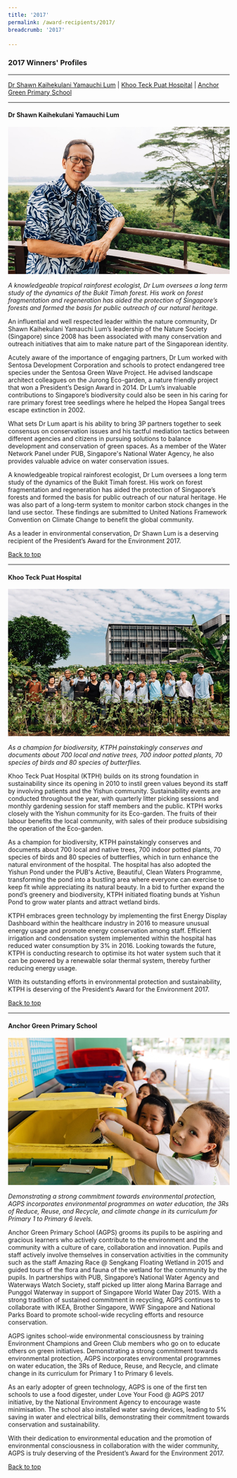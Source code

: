```yaml
---
title: '2017'
permalink: /award-recipients/2017/
breadcrumb: '2017'

---
```



### 2017 Winners' Profiles

-------------------

[Dr Shawn Kaihekulani Yamauchi Lum](#drshawnlum) | [Khoo Teck Puat Hospital](#ktph) | [Anchor Green Primary School](#agps)

-------------------


<a name="drshawnlum"></a>
#### Dr Shawn Kaihekulani Yamauchi Lum 

![Dr Shawn Kaihekulani Yamauchi Lum](/images/award-recipients/2017-dr-shawn-lum.jpg)

*A knowledgeable tropical rainforest ecologist, Dr Lum oversees a long term study of the dynamics of the Bukit Timah forest. His work on forest fragmentation and regeneration has aided the protection of Singapore’s forests and formed the basis for public outreach of our natural heritage.*

An influential and well respected leader within the nature community, Dr Shawn Kaihekulani Yamauchi Lum’s leadership of the Nature Society (Singapore) since 2008 has been associated with many conservation and outreach initiatives that aim to make nature part of the Singaporean identity.

Acutely aware of the importance of engaging partners, Dr Lum worked with Sentosa Development Corporation and schools to protect endangered tree species under the Sentosa Green Wave Project. He advised landscape architect colleagues on the Jurong Eco-garden, a nature friendly project that won a President’s Design Award in 2014. Dr Lum’s invaluable contributions to Singapore’s biodiversity could also be seen in his caring for rare primary forest tree seedlings where he helped the Hopea Sangal trees escape extinction in 2002.

What sets Dr Lum apart is his ability to bring 3P partners together to seek consensus on conservation issues and his tactful mediation tactics between different agencies and citizens in pursuing solutions to balance development and conservation of green spaces. As a member of the Water Network Panel under PUB, Singapore's National Water Agency, he also provides valuable advice on water conservation issues.

A knowledgeable tropical rainforest ecologist, Dr Lum oversees a long term study of the dynamics of the Bukit Timah forest. His work on forest fragmentation and regeneration has aided the protection of Singapore’s forests and formed the basis for public outreach of our natural heritage. He was also part of a long-term system to monitor carbon stock changes in the land use sector. These findings are submitted to United Nations Framework Convention on Climate Change to benefit the global community.

As a leader in environmental conservation, Dr Shawn Lum is a deserving recipient of the President’s Award for the Environment 2017.

[Back to top](#top)

-------------------

<a name="ktph"></a>
#### Khoo Teck Puat Hospital 

![Khoo Teck Puat Hospital](/images/award-recipients/2017-khoo-teck-puat-hospital.jpg)

*As a champion for biodiversity, KTPH painstakingly conserves and documents about 700 local and native trees, 700 indoor potted plants, 70 species of birds and 80 species of butterflies.*

Khoo Teck Puat Hospital (KTPH) builds on its strong foundation in sustainability since its opening in 2010 to instil green values beyond its staff by involving patients and the Yishun community. Sustainability events are conducted throughout the year, with quarterly litter picking sessions and monthly gardening session for staff members and the public. KTPH works closely with the Yishun community for its Eco-garden. The fruits of their labour benefits the local community, with sales of their produce subsidising the operation of the Eco-garden.
 
As a champion for biodiversity, KTPH painstakingly conserves and documents about 700 local and native trees, 700 indoor potted plants, 70 species of birds and 80 species of butterflies, which in turn enhance the natural environment of the hospital. The hospital has also adopted the Yishun Pond under the PUB's Active, Beautiful, Clean Waters Programme, transforming the pond into a bustling area where everyone can exercise to keep fit while appreciating its natural beauty. In a bid to further expand the pond’s greenery and biodiversity, KTPH initiated floating bunds at Yishun Pond to grow water plants and attract wetland birds.
 
KTPH embraces green technology by implementing the first Energy Display Dashboard within the healthcare industry in 2016 to measure unusual energy usage and promote energy conservation among staff. Efficient irrigation and condensation system implemented within the hospital has reduced water consumption by 3% in 2016. Looking towards the future, KTPH is conducting research to optimise its hot water system such that it can be powered by a renewable solar thermal system, thereby further reducing energy usage.
 
With its outstanding efforts in environmental protection and sustainability, KTPH is deserving of the President’s Award for the Environment 2017.

[Back to top](#top)

-------------------

<a name="agps"></a>
#### Anchor Green Primary School 

![Anchor Green Primary School](/images/award-recipients/2017-anchor-green-pri.jpg)

*Demonstrating a strong commitment towards environmental protection, AGPS incorporates environmental programmes on water education, the 3Rs of Reduce, Reuse, and Recycle, and climate change in its curriculum for Primary 1 to Primary 6 levels.*

Anchor Green Primary School (AGPS) grooms its pupils to be aspiring and gracious learners who actively contribute to the environment and the community with a culture of care, collaboration and innovation. Pupils and staff actively involve themselves in conservation activities in the community such as the staff Amazing Race @ Sengkang Floating Wetland in 2015 and guided tours of the flora and fauna of the wetland for the community by the pupils. In partnerships with PUB, Singapore’s National Water Agency and Waterways Watch Society, staff picked up litter along Marina Barrage and Punggol Waterway in support of Singapore World Water Day 2015.  With a strong tradition of sustained commitment in recycling, AGPS continues to collaborate with IKEA, Brother Singapore, WWF Singapore and National Parks Board to promote school-wide recycling efforts and resource conservation.

AGPS ignites school-wide environmental consciousness by training Environment Champions and Green Club members who go on to educate others on green initiatives. Demonstrating a strong commitment towards environmental protection, AGPS incorporates environmental programmes on water education, the 3Rs of Reduce, Reuse, and Recycle, and climate change in its curriculum for Primary 1 to Primary 6 levels.

As an early adopter of green technology, AGPS is one of the first ten schools to use a food digester, under Love Your Food @ AGPS 2017 initiative, by the National Environment Agency to encourage waste minimisation. The school also installed water saving devices, leading to 5% saving in water and electrical bills, demonstrating their commitment towards conservation and sustainability.

With their dedication to environmental education and the promotion of environmental consciousness in collaboration with the wider community, AGPS is truly deserving of the President’s Award for the Environment 2017.

[Back to top](#top)
